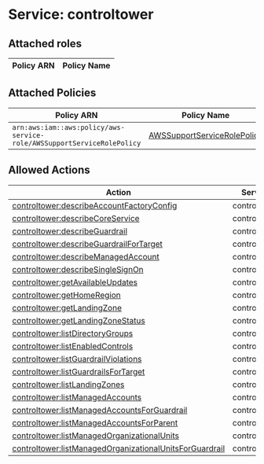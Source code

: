 # Service: controltower

## Attached roles

| Policy ARN | Policy Name |
|------------|-------------|
## Attached Policies

| Policy ARN | Policy Name |
|------------|-------------|
| `arn:aws:iam::aws:policy/aws-service-role/AWSSupportServiceRolePolicy` | [AWSSupportServiceRolePolicy](../policies.md#awssupportservicerolepolicy) |

## Allowed Actions

| Action | Service |
|--------|---------|
| [controltower:describeAccountFactoryConfig](../actions.md#controltower:describeaccountfactoryconfig) | controltower |
| [controltower:describeCoreService](../actions.md#controltower:describecoreservice) | controltower |
| [controltower:describeGuardrail](../actions.md#controltower:describeguardrail) | controltower |
| [controltower:describeGuardrailForTarget](../actions.md#controltower:describeguardrailfortarget) | controltower |
| [controltower:describeManagedAccount](../actions.md#controltower:describemanagedaccount) | controltower |
| [controltower:describeSingleSignOn](../actions.md#controltower:describesinglesignon) | controltower |
| [controltower:getAvailableUpdates](../actions.md#controltower:getavailableupdates) | controltower |
| [controltower:getHomeRegion](../actions.md#controltower:gethomeregion) | controltower |
| [controltower:getLandingZone](../actions.md#controltower:getlandingzone) | controltower |
| [controltower:getLandingZoneStatus](../actions.md#controltower:getlandingzonestatus) | controltower |
| [controltower:listDirectoryGroups](../actions.md#controltower:listdirectorygroups) | controltower |
| [controltower:listEnabledControls](../actions.md#controltower:listenabledcontrols) | controltower |
| [controltower:listGuardrailViolations](../actions.md#controltower:listguardrailviolations) | controltower |
| [controltower:listGuardrailsForTarget](../actions.md#controltower:listguardrailsfortarget) | controltower |
| [controltower:listLandingZones](../actions.md#controltower:listlandingzones) | controltower |
| [controltower:listManagedAccounts](../actions.md#controltower:listmanagedaccounts) | controltower |
| [controltower:listManagedAccountsForGuardrail](../actions.md#controltower:listmanagedaccountsforguardrail) | controltower |
| [controltower:listManagedAccountsForParent](../actions.md#controltower:listmanagedaccountsforparent) | controltower |
| [controltower:listManagedOrganizationalUnits](../actions.md#controltower:listmanagedorganizationalunits) | controltower |
| [controltower:listManagedOrganizationalUnitsForGuardrail](../actions.md#controltower:listmanagedorganizationalunitsforguardrail) | controltower |